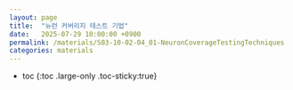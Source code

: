 ```yaml
---
layout: page
title:  "뉴런 커버리지 테스트 기법"
date:   2025-07-29 10:00:00 +0900
permalink: /materials/S03-10-02-04_01-NeuronCoverageTestingTechniques
categories: materials
---
```

* toc
{:toc .large-only .toc-sticky:true}

